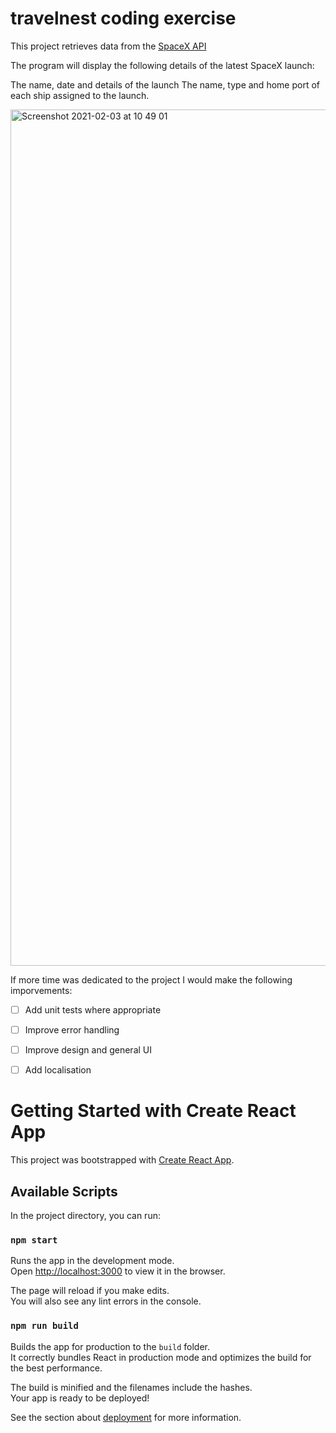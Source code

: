 # travelnest coding exercise
This project retrieves data from the [SpaceX API](https://github.com/r-spacex/SpaceX-API)

The program will display the following details of the latest SpaceX launch:

The name, date and details of the launch
The name, type and home port of each ship assigned to the launch.

<img width="1370" alt="Screenshot 2021-02-03 at 10 49 01" src="https://user-images.githubusercontent.com/16786472/106737066-274f0f00-660e-11eb-9f88-9e7ad5e798d8.png">

If more time was dedicated to the project I would make the following imporvements:
- [ ] Add unit tests where appropriate
- [ ] Improve error handling
- [ ] Improve design and general UI
- [ ] Add localisation




# Getting Started with Create React App

This project was bootstrapped with [Create React App](https://github.com/facebook/create-react-app).

## Available Scripts

In the project directory, you can run:

### `npm start`

Runs the app in the development mode.\
Open [http://localhost:3000](http://localhost:3000) to view it in the browser.

The page will reload if you make edits.\
You will also see any lint errors in the console.

### `npm run build`

Builds the app for production to the `build` folder.\
It correctly bundles React in production mode and optimizes the build for the best performance.

The build is minified and the filenames include the hashes.\
Your app is ready to be deployed!

See the section about [deployment](https://facebook.github.io/create-react-app/docs/deployment) for more information.


